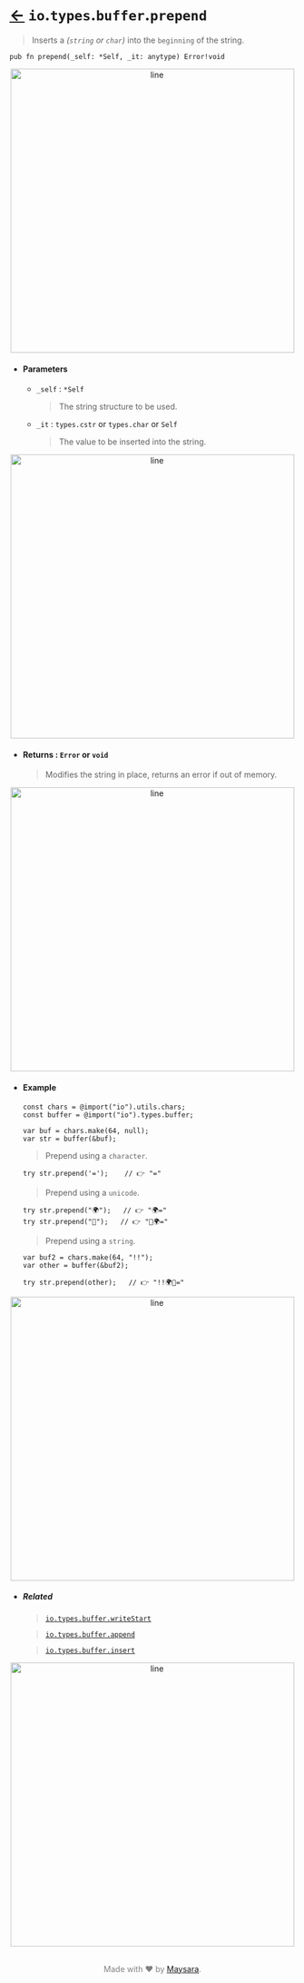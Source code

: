 # [←](../readme.md) `io`.`types`.`buffer`.`prepend`

> Inserts a _(`string` or `char`)_ into the `beginning` of the string.

```zig
pub fn prepend(_self: *Self, _it: anytype) Error!void
```


<div align="center">
<img src="https://raw.githubusercontent.com/Super-ZIG/io/refs/heads/main/docs/dist/img/md/line.png" alt="line" style="width:500px;"/>
</div>

- #### Parameters

    - `_self` : `*Self`

        > The string structure to be used.

    - `_it` : `types.cstr` or `types.char` or `Self`

        > The value to be inserted into the string.


<div align="center">
<img src="https://raw.githubusercontent.com/Super-ZIG/io/refs/heads/main/docs/dist/img/md/line.png" alt="line" style="width:500px;"/>
</div>

- #### Returns : `Error` or `void`

    > Modifies the string in place, returns an error if out of memory.

<div align="center">
<img src="https://raw.githubusercontent.com/Super-ZIG/io/refs/heads/main/docs/dist/img/md/line.png" alt="line" style="width:500px;"/>
</div>

- #### Example

    ```zig
    const chars = @import("io").utils.chars;
    const buffer = @import("io").types.buffer;
    ```

    ```zig
    var buf = chars.make(64, null);
    var str = buffer(&buf);
    ```

    > Prepend using a `character`.

    ```zig
    try str.prepend('=');    // 👉 "="
    ```

    > Prepend using a `unicode`.

    ```zig
    try str.prepend("🌍");   // 👉 "🌍="
    try str.prepend("🌟");   // 👉 "🌟🌍="
    ```

    > Prepend using a `string`.

    ```zig
    var buf2 = chars.make(64, "!!");
    var other = buffer(&buf2);

    try str.prepend(other);   // 👉 "!!🌍🌟="
    ```

<div align="center">
<img src="https://raw.githubusercontent.com/Super-ZIG/io/refs/heads/main/docs/dist/img/md/line.png" alt="line" style="width:500px;"/>
</div>

- ##### Related

  > [`io.types.buffer.writeStart`](./writeStart.md)

  > [`io.types.buffer.append`](./append.md)

  > [`io.types.buffer.insert`](./insert.md)

<div align="center">
<img src="https://raw.githubusercontent.com/Super-ZIG/io/refs/heads/main/docs/dist/img/md/line.png" alt="line" style="width:500px;"/>
</div>

<p align="center" style="color:grey;"><br />Made with ❤️ by <a href="http://github.com/maysara-elshewehy" target="blank">Maysara</a>.</p>